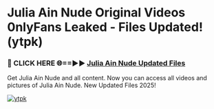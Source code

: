 # Julia Ain Nude Original Videos 0nlyFans Leaked - Files Updated! (ytpk)

<h3>🔴 CLICK HERE 🌐==►► <a href="https://tinyurl.com/4mcuefdz" rel="nofollow">Julia Ain Nude Updated Files</a></h3>

Get Julia Ain Nude and all content. Now you can access all videos and pictures of Julia Ain Nude. New Updated Files 2025!

[![ytpk](https://i.imgur.com/StAQSOY.gif)](https://tinyurl.com/4mcuefdz)
